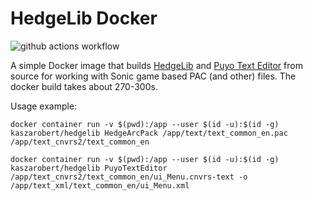 # HedgeLib Docker

![github actions workflow](https://github.com/kaszarobert/hedgelib_docker/actions/workflows/docker-image.yml/badge.svg)

A simple Docker image that builds [HedgeLib](https://github.com/Radfordhound/HedgeLib) and [Puyo Text Editor](https://github.com/nickworonekin/puyo-text-editor) from source for working with Sonic game based PAC (and other) files. The docker build takes about 270-300s.

Usage example:

```
docker container run -v $(pwd):/app --user $(id -u):$(id -g) kaszarobert/hedgelib HedgeArcPack /app/text/text_common_en.pac /app/text_cnvrs2/text_common_en
```

```
docker container run -v $(pwd):/app --user $(id -u):$(id -g) kaszarobert/hedgelib PuyoTextEditor /app/text_cnvrs2/text_common_en/ui_Menu.cnvrs-text -o /app/text_xml/text_common_en/ui_Menu.xml
```
